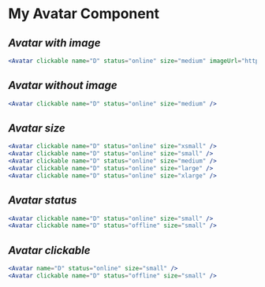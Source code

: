 # **My Avatar Component**
## *Avatar with image*
```jsx
<Avatar clickable name="D" status="online" size="medium" imageUrl="https://www.w3schools.com/css/rock600x400.jpg"/>
```
## *Avatar without image*
```jsx
<Avatar clickable name="D" status="online" size="medium" />
```
## *Avatar size*
```jsx
<Avatar clickable name="D" status="online" size="xsmall" />
<Avatar clickable name="D" status="online" size="small" />
<Avatar clickable name="D" status="online" size="medium" />
<Avatar clickable name="D" status="online" size="large" />
<Avatar clickable name="D" status="online" size="xlarge" />
```
## *Avatar status*
```jsx
<Avatar clickable name="D" status="online" size="small" />
<Avatar clickable name="D" status="offline" size="small" />
```
## *Avatar clickable*
```jsx
<Avatar name="D" status="online" size="small" />
<Avatar clickable name="D" status="offline" size="small" />
```
